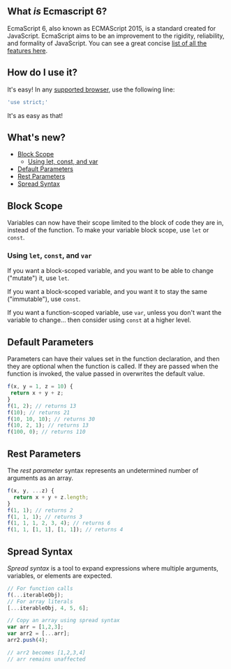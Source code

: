## What *is* Ecmascript 6?
EcmaScript 6, also known as ECMAScript 2015, is a standard created for JavaScript. EcmaScript aims to be an improvement to the rigidity, reliability, and formality of JavaScript. You can see a great concise [list of all the features here](http://es6-features.org/).

## How do I use it?
It's easy! In any [supported browser](http://kangax.github.io/compat-table/es6/), use the following line:
```javascript
'use strict;'
```
It's as easy as that!

## What's new?
- [Block Scope](#block-scope)
  - [Using let, const, and var](#using-let-const-and-var)
- [Default Parameters](#default-parameters)
- [Rest Parameters](#rest-parameters)
- [Spread Syntax](#spread-syntax)

## Block Scope
Variables can now have their scope limited to the block of code they are in, instead of the function. To make your variable block scope, use `let` or `const`.

### Using `let`, `const`, and `var`
If you want a block-scoped variable, and you want to be able to change ("mutate") it, use `let`.

If you want a block-scoped variable, and you want it to stay the same ("immutable"), use `const`.

If you want a function-scoped variable, use `var`, unless you don't want the variable to change... then consider using `const` at a higher level.

## Default Parameters
Parameters can have their values set in the function declaration, and then they are optional when the function is called. If they are passed when the function is invoked, the value passed in overwrites the default value.
```javascript
f(x, y = 1, z = 10) {
 return x + y + z;
}
f(1, 2); // returns 13
f(10); // returns 21
f(10, 10, 10); // returns 30
f(10, 2, 1); // returns 13
f(100, 0); // returns 110
```

## Rest Parameters
The *rest parameter* syntax represents an undetermined number of arguments as an array.
```javascript
f(x, y, ...z) {
  return x + y + z.length;
}
f(1, 1); // returns 2
f(1, 1, 1); // returns 3
f(1, 1, 1, 2, 3, 4); // returns 6
f(1, 1, [1, 1], [1, 1]); // returns 4
```

## Spread Syntax
*Spread syntax* is a tool to expand expressions where multiple arguments, variables, or elements are expected.
```javascript
// For function calls
f(...iterableObj);
// For array literals
[...iterableObj, 4, 5, 6];

// Copy an array using spread syntax
var arr = [1,2,3];
var arr2 = [...arr];
arr2.push(4); 

// arr2 becomes [1,2,3,4]
// arr remains unaffected
```
